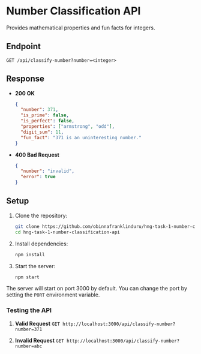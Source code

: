 # Number Classification API

Provides mathematical properties and fun facts for integers.

## Endpoint

`GET /api/classify-number?number=<integer>`

## Response

- **200 OK**

  ```json
  {
    "number": 371,
    "is_prime": false,
    "is_perfect": false,
    "properties": ["armstrong", "odd"],
    "digit_sum": 11,
    "fun_fact": "371 is an uninteresting number."
  }
  ```

- **400 Bad Request**

  ```json
  {
    "number": "invalid",
    "error": true
  }
  ```

## Setup

1. Clone the repository:

   ```bash
   git clone https://github.com/obinnafranklinduru/hng-task-1-number-classification-api.git
   cd hng-task-1-number-classification-api
   ```

2. Install dependencies:

   ```bash
   npm install
   ```

3. Start the server:

   ```bash
   npm start
   ```

The server will start on port 3000 by default. You can change the port by setting the `PORT` environment variable.

### Testing the API

1. **Valid Request**
   `GET http://localhost:3000/api/classify-number?number=371`

2. **Invalid Request**
   `GET http://localhost:3000/api/classify-number?number=abc`
